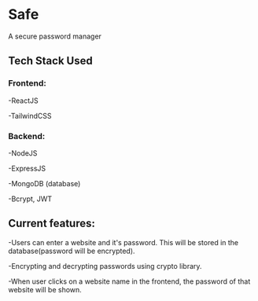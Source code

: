 # Safe
A secure password manager

## Tech Stack Used
### Frontend:
 -ReactJS
 
 -TailwindCSS

### Backend:
 -NodeJS
 
 -ExpressJS 

 -MongoDB (database)

 -Bcrypt, JWT

 ## Current features:

  -Users can enter a website and it's password. This will be stored in the database(password will be encrypted).
  
  -Encrypting and decrypting passwords using crypto library.

  -When user clicks on a website name in the frontend, the password of that website will be shown.


